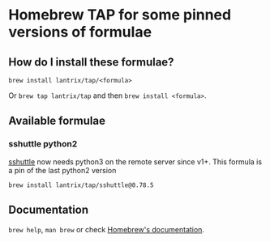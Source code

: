 # Homebrew TAP for some pinned versions of formulae

## How do I install these formulae?

`brew install lantrix/tap/<formula>`

Or `brew tap lantrix/tap` and then `brew install <formula>`.

## Available formulae

### sshuttle python2

[sshuttle](https://formulae.brew.sh/formula/sshuttle#default) now needs python3 on the remote server since v1+. This formula is a pin of the last python2 version

`brew install lantrix/tap/sshuttle@0.78.5`

## Documentation

`brew help`, `man brew` or check [Homebrew's documentation](https://docs.brew.sh).
